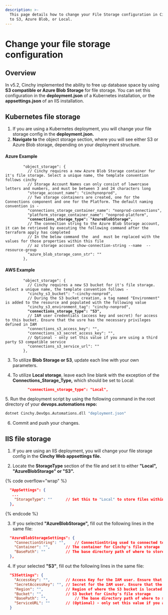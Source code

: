 ```yaml
---
description: >-
  This page details how to change your File Storage configuration in Cinchy v5
  to S3, Azure Blob, or Local.
---
```


# Change your file storage configuration

## Overview

In v5.2, Cinchy implemented the ability to free up database space by using **S3 compatible or Azure Blob Storage** for file storage. You can set this configuration in the **deployment.json** of a Kubernetes installation, or the **appsettings.json** of an IIS installation.

## Kubernetes file storage

1. If you are using a Kubernetes deployment, you will change your file storage config in the **deployment.json.**
2. **Navigate to** the object storage section, where you will see either S3 or Azure Blob storage, depending on your deployment structure.

#### Azure Example

<pre class="language-json"><code class="lang-json">        "object_storage": {
          // Cinchy requires a new Azure Blob Storage container for it's file storage. Select a unique name, the template convention follows <organization>cinchy<cluster name>
          // Storage Account Names can only consist of lowercase letters and numbers, and must be between 3 and 24 characters long
          "storage_account_name": "<organization>cinchynonprod",
          // Two storage containers are created, one for the Connections component and one for the Platform. The default naming convention is <cluster name>-<component>
          "connections_storage_container_name": "nonprod-connections",
          "platform_storage_container_name": "nonprod-platform",
<strong>          "connections_storage_type": "AzureBlobStorage",
</strong>          // The connection string to the Azure Blob Storage account, it can be retrieved by executing the following command after the terraform apply has completed
          // In the below command the <storage_account_name> and <deployment_resource_group> must be replaced with the values for those properties within this file
          // az storage account show-connection-string --name <storage_account_name> --resource-group <deployment_resource_group>
          "azure_blob_storage_conn_str": ""
        },
</code></pre>

#### AWS Example

<pre class="language-json"><code class="lang-json">        "object_storage": {
          // Cinchy requires a new S3 bucket for it's file storage. Select a unique name, the template convention follows <organization>-<cluster name>
          "cinchy_s3_bucket": "<organization>-cinchy-nonprod",
          // During the S3 bucket creation, a tag named "Environment" is added to the resource and populated with the following value
          "cinchy_s3_environment_tag": "cinchy-nonprod",
<strong>          "connections_storage_type": "S3",
</strong>          // IAM user credentials (access key and secret) for access to this bucket. Ensure that the usre has the necessary privileges defined in IAM
          "connections_s3_access_key": "",
          "connections_s3_secret_access_key": "",
          // Optional - only set this value if you are using a third party S3 compatible service
          "connections_s3_service_url": ""
        },
</code></pre>

3. To utilize **Blob Storage or S3**, update each line with your own parameters.

4. To utilize **Local storage**, leave each line blank with the exception of the **Connections\_Storage\_Type,** which should be set to Local:

```json
          "connections_storage_type": "Local",
```

5\. Run the deployment script by using the following command in the root directory of your **devops.automations repo:**

```bash
dotnet Cinchy.DevOps.Automations.dll "deployment.json"
```

6. Commit and push your changes.

## IIS file storage

1. If you are using an IIS deployment, you will change your file storage config in the **Cinchy Web appsettings file.**

2. Locate the **StorageType** section of the file and set it to either **"Local", "AzureBlobStorage" or "S3".**

{% code overflow="wrap" %}
```json
  "AppSettings": {
   ...
    "StorageType": ""      // Set this to "Local" to store files within Cinchy's database. Set this to "AzureBlobStorage" to store files within Azure Blob Storage. Set this to "S3" to store files within S3.
  },
```
{% endcode %}

3. If you selected **"AzureBlobStorage",** fill out the following lines in the same file:

```json
  "AzureBlobStorageSettings": {
    "ConnectionString": "",    // ConnectionString used to connected to the Azure Blob Storage
    "Container": "",       // The container for Cinchy's file storage
    "BasePath": ""         // The base directory path of where to store files within the container (eg. cinchy/files)
  },
```

4. If your selected **"S3"**, fill out the following lines in the same file:

```json
  "S3Settings": {
    "AccessKey": "",       // Access Key for the IAM user. Ensure that the user has the necessary privileges defined in IAM
    "SecretAccessKey": "", // Secret for the IAM user. Ensure that the user has the necessary privileges defined in IAM
    "Region": "",          // Region of where the S3 bucket is located in
    "Bucket": "",          // S3 bucket for Cinchy's file storage
    "BasePath": "",            // The base directory path of where to store files within the bucket (eg. cinchy/files)
    "ServiceURL": ""       // (Optional) - only set this value if you are using a third party S3 compatible service
  }
```
